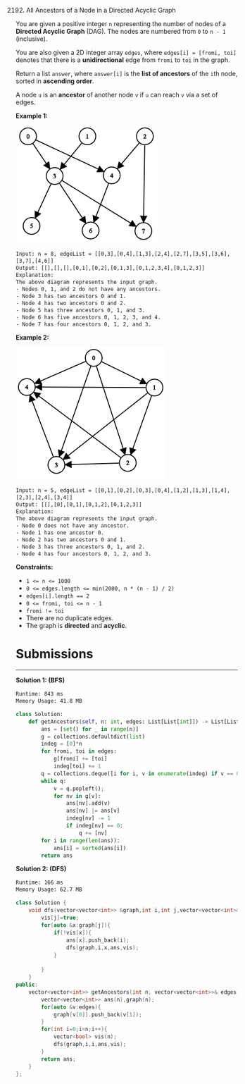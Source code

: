 2192. All Ancestors of a Node in a Directed Acyclic Graph

You are given a positive integer `n` representing the number of nodes of a **Directed Acyclic Graph** (DAG). The nodes are numbered from `0` to `n - 1` (inclusive).

You are also given a 2D integer array `edges`, where `edges[i] = [fromi, toi]` denotes that there is a **unidirectional** edge from `fromi` to `toi` in the graph.

Return a list `answer`, where `answer[i]` is the **list of ancestors** of the `i`th node, sorted in **ascending order**.

A node `u` is an **ancestor** of another node `v` if `u` can reach `v` via a set of edges.

 

**Example 1:**

![2192_e1.png](img/2192_e1.png)
```
Input: n = 8, edgeList = [[0,3],[0,4],[1,3],[2,4],[2,7],[3,5],[3,6],[3,7],[4,6]]
Output: [[],[],[],[0,1],[0,2],[0,1,3],[0,1,2,3,4],[0,1,2,3]]
Explanation:
The above diagram represents the input graph.
- Nodes 0, 1, and 2 do not have any ancestors.
- Node 3 has two ancestors 0 and 1.
- Node 4 has two ancestors 0 and 2.
- Node 5 has three ancestors 0, 1, and 3.
- Node 6 has five ancestors 0, 1, 2, 3, and 4.
- Node 7 has four ancestors 0, 1, 2, and 3.
```

**Example 2:**

![2192_e2.png](img/2192_e2.png)
```
Input: n = 5, edgeList = [[0,1],[0,2],[0,3],[0,4],[1,2],[1,3],[1,4],[2,3],[2,4],[3,4]]
Output: [[],[0],[0,1],[0,1,2],[0,1,2,3]]
Explanation:
The above diagram represents the input graph.
- Node 0 does not have any ancestor.
- Node 1 has one ancestor 0.
- Node 2 has two ancestors 0 and 1.
- Node 3 has three ancestors 0, 1, and 2.
- Node 4 has four ancestors 0, 1, 2, and 3.
```

**Constraints:**

* `1 <= n <= 1000`
* `0 <= edges.length <= min(2000, n * (n - 1) / 2)`
* `edges[i].length == 2`
* `0 <= fromi, toi <= n - 1`
* `fromi != toi`
* There are no duplicate edges.
* The graph is **directed** and **acyclic**.

# Submissions
---
**Solution 1: (BFS)**
```
Runtime: 843 ms
Memory Usage: 41.8 MB
```
```python
class Solution:
    def getAncestors(self, n: int, edges: List[List[int]]) -> List[List[int]]:
        ans = [set() for _ in range(n)]
        g = collections.defaultdict(list)
        indeg = [0]*n
        for fromi, toi in edges:
            g[fromi] += [toi]
            indeg[toi] += 1
        q = collections.deque([i for i, v in enumerate(indeg) if v == 0])
        while q:
            v = q.popleft();
            for nv in g[v]:
                ans[nv].add(v)
                ans[nv] |= ans[v]
                indeg[nv] -= 1
                if indeg[nv] == 0:
                    q += [nv]
        for i in range(len(ans)):
            ans[i] = sorted(ans[i])
        return ans
```

**Solution 2: (DFS)**
```
Runtime: 166 ms
Memory Usage: 62.7 MB
```
```c++
class Solution {
    void dfs(vector<vector<int>> &graph,int i,int j,vector<vector<int>> &ans,vector<bool> &vis){
        vis[j]=true;
        for(auto &x:graph[j]){
            if(!vis[x]){
                ans[x].push_back(i);
                dfs(graph,i,x,ans,vis);
            }
            
        }
    }
public:
    vector<vector<int>> getAncestors(int n, vector<vector<int>>& edges) {
        vector<vector<int>> ans(n),graph(n);
        for(auto &v:edges){
            graph[v[0]].push_back(v[1]);
        }
        for(int i=0;i<n;i++){
            vector<bool> vis(n);
            dfs(graph,i,i,ans,vis);
        }
        return ans;
    }
};
```
